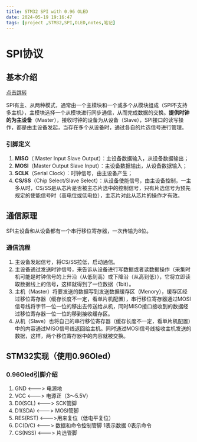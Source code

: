 ```yaml
---
title: STM32 SPI with 0.96 OLED
date: 2024-05-19 19:16:47
tags: [project ,STM32,SPI,OLED,notes,笔记]
---
```


# SPI协议

## 基本介绍

[点击跳转](https://regenm.github.io/2024/01/29/%E5%B8%B8%E8%A7%81%E9%80%9A%E4%BF%A1%E5%8D%8F%E8%AE%AE%E4%BB%A5%E5%8F%8A%E9%80%9A%E4%BF%A1%E6%96%B9%E5%BC%8F/)

​	SPI有主、从两种模式，通常由一个主模块和一个或多个从模块组成（SPI不支持多主机），主模块选择一个从模块进行同步通信，从而完成数据的交换。**提供时钟的为主设备**（Master），接收时钟的设备为从设备（Slave），SPI接口的读写操作，都是由主设备发起，当存在多个从设备时，通过各自的片选信号进行管理。


### 引脚定义

1. **MISO**（ Master Input Slave Output）：主设备数据输入，从设备数据输出；
2. **MOSI**（Master Output Slave Input）：主设备数据输出，从设备数据输入；
3. **SCLK**（Serial Clock）：时钟信号，由主设备产生；
4. **CS/SS**（Chip Select/Slave Select）：从设备使能信号，由主设备控制，一主多从时，CS/SS是从芯片是否被主芯片选中的控制信号，只有片选信号为预先规定的使能信号时（高电位或低电位），主芯片对此从芯片的操作才有效。

## 通信原理

SPI主设备和从设备都有一个串行移位寄存器，一次传输为8位。

### 通信流程

1. 主设备发起信号，将CS/SS拉低，启动通信。
2. 主设备通过发送时钟信号，来告诉从设备进行写数据或者读数据操作（采集时机可能是时钟信号的上升沿（从低到高）或下降沿（从高到低）），它将立即读取数据线上的信号，这样就得到了一位数据（1bit）。
3. 主机（Master）将要发送的数据写到发送数据缓存区（Menory），缓存区经过移位寄存器（缓存长度不一定，看单片机配置），串行移位寄存器通过MOSI信号线将字节一位一位的移出去传送给从机，同时MISO接口接收到的数据经过移位寄存器一位一位的移到接收缓存区。
4. 从机（Slave）也将自己的串行移位寄存器（缓存长度不一定，看单片机配置）中的内容通过MISO信号线返回给主机。同时通过MOSI信号线接收主机发送的数据，这样，两个移位寄存器中的内容就被交换。

















## STM32实现（使用0.96Oled）

### 0.96Oled引脚介绍

1. GND	 <--->    电源地
2. VCC      <--->   电源正（3～5.5V）
3. D0(SCL) <--->  SCK管脚
4. D1(SDA) <--->   MOSI管脚
5. RES(RST) <--->用来复位（低电平复位）
6. DC(D/C) <--->   数据和命令控制管脚 1表示数据 0表示命令
7. CS(NSS) <--->  片选管脚
